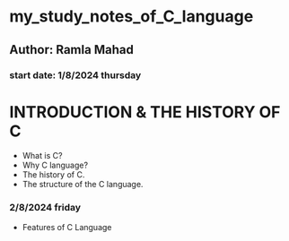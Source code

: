 # my_study_notes_of_C_language
## Author: Ramla Mahad
### start date: 1/8/2024 thursday

# INTRODUCTION & THE HISTORY OF C
 * What is C?
 * Why C language? 
 * The history of C.
 * The structure of the C language.

### 2/8/2024 friday

* Features of C Language
